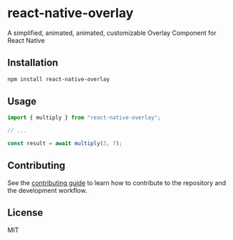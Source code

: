 # react-native-overlay

A simplified, animated, animated, customizable Overlay Component for React Native

## Installation

```sh
npm install react-native-overlay
```

## Usage

```js
import { multiply } from "react-native-overlay";

// ...

const result = await multiply(3, 7);
```

## Contributing

See the [contributing guide](CONTRIBUTING.md) to learn how to contribute to the repository and the development workflow.

## License

MIT
